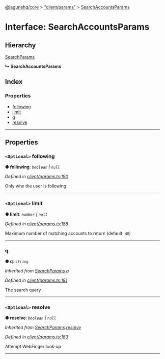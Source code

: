 [@lagunehq/core](../README.md) > ["client/params"](../modules/_client_params_.md) > [SearchAccountsParams](../interfaces/_client_params_.searchaccountsparams.md)

# Interface: SearchAccountsParams

## Hierarchy

 [SearchParams](_client_params_.searchparams.md)

**↳ SearchAccountsParams**

## Index

### Properties

* [following](_client_params_.searchaccountsparams.md#following)
* [limit](_client_params_.searchaccountsparams.md#limit)
* [q](_client_params_.searchaccountsparams.md#q)
* [resolve](_client_params_.searchaccountsparams.md#resolve)

---

## Properties

<a id="following"></a>

### `<Optional>` following

**● following**: *`boolean` \| `null`*

*Defined in [client/params.ts:190](https://github.com/lagunehq/core/blob/35e3f58/src/client/params.ts#L190)*

Only who the user is following

___
<a id="limit"></a>

### `<Optional>` limit

**● limit**: *`number` \| `null`*

*Defined in [client/params.ts:188](https://github.com/lagunehq/core/blob/35e3f58/src/client/params.ts#L188)*

Maximum number of matching accounts to return (default: `40`)

___
<a id="q"></a>

###  q

**● q**: *`string`*

*Inherited from [SearchParams](_client_params_.searchparams.md).[q](_client_params_.searchparams.md#q)*

*Defined in [client/params.ts:181](https://github.com/lagunehq/core/blob/35e3f58/src/client/params.ts#L181)*

The search query

___
<a id="resolve"></a>

### `<Optional>` resolve

**● resolve**: *`boolean` \| `null`*

*Inherited from [SearchParams](_client_params_.searchparams.md).[resolve](_client_params_.searchparams.md#resolve)*

*Defined in [client/params.ts:183](https://github.com/lagunehq/core/blob/35e3f58/src/client/params.ts#L183)*

Attempt WebFinger look-up

___

